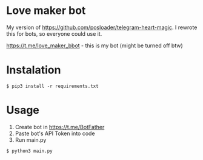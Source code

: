 # Love maker bot
My version of https://github.com/posloader/telegram-heart-magic. I rewrote this for bots, so everyone could use it.

https://t.me/love_maker_bbot - this is my bot (might be turned off btw)

# Instalation

```
$ pip3 install -r requirements.txt
```

# Usage
1. Create bot in https://t.me/BotFather
2. Paste bot's API Token into code
3. Run main.py

```
$ python3 main.py
```